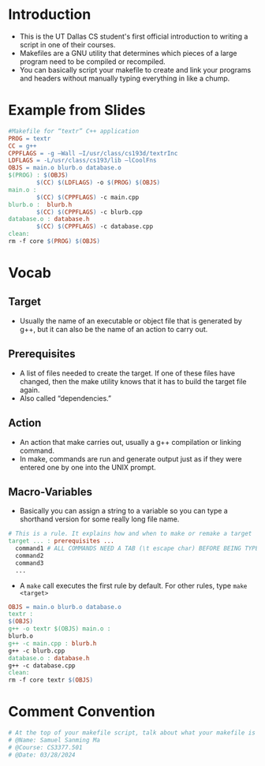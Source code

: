 # Introduction
* This is the UT Dallas CS student's first official introduction to writing a script in one of their courses.
* Makefiles are a GNU utility that determines which pieces of a large program need to be compiled or recompiled.
* You can basically script your makefile to create and link your programs and headers without manually typing everything in like a chump.

# Example from Slides
```makefile
#Makefile for “textr” C++ application 
PROG = textr
CC = g++
CPPFLAGS = -g –Wall –I/usr/class/cs193d/textrInc
LDFLAGS = -L/usr/class/cs193/lib –lCoolFns
OBJS = main.o blurb.o database.o
$(PROG) : $(OBJS)
        $(CC) $(LDFLAGS) -o $(PROG) $(OBJS)
main.o :
        $(CC) $(CPPFLAGS) -c main.cpp
blurb.o :  blurb.h
        $(CC) $(CPPFLAGS) -c blurb.cpp
database.o : database.h
        $(CC) $(CPPFLAGS) -c database.cpp
clean:
rm -f core $(PROG) $(OBJS)
```


# Vocab
## Target 
* Usually the name of an executable or object file that is generated by g++, but it can also be the name of an action to carry out.
## Prerequisites
* A list of files needed to create the target. If one of these files have changed, then the make utility knows that it has to build the target file again. 
* Also called “dependencies.”
## Action
* An action that make carries out, usually a g++ compilation or linking command.
* In make, commands are run and generate output just as if they were entered one by one into the UNIX prompt.
## Macro-Variables
* Basically you can assign a string to a variable so you can type a shorthand version for some really long file name.


```makefile
# This is a rule. It explains how and when to make or remake a target
target ... : prerequisites ...
  command1 # ALL COMMANDS NEED A TAB (\t escape char) BEFORE BEING TYPED
  command2
  command3
  ...
```

* A `make` call executes the first rule by default. For other rules, type `make <target>`

```makefile
OBJS = main.o blurb.o database.o
textr :
$(OBJS)
g++ -o textr $(OBJS) main.o :
blurb.o
g++ -c main.cpp : blurb.h
g++ -c blurb.cpp
database.o : database.h
g++ -c database.cpp
clean:
rm -f core textr $(OBJS)
```

# Comment Convention
```makefile
# At the top of your makefile script, talk about what your makefile is for. It should be only for one project
# @Name: Samuel Sanming Ma
# @Course: CS3377.501
# @Date: 03/28/2024
```



